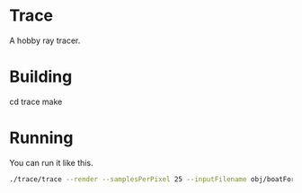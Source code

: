 Trace
=====
A hobby ray tracer.

Building
========
cd trace
make

Running
=======
You can run it like this.

```bash
./trace/trace --render --samplesPerPixel 25 --inputFilename obj/boatForRender.obj  && display out.png
```
